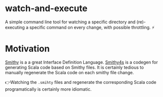 # watch-and-execute
A simple command line tool for watching a specific directory and 
(re)-executing a specific command on every change, with possible throttling. ⚡

# Motivation
[Smithy](https://smithy.io/2.0/index.html) is a a great Interface Definition Language. [Smithy4s](https://disneystreaming.github.io/smithy4s/) is a codegen for generating Scala code based on Smithy files.
It is certainly tedious to manually regenerate the Scala code on each smithy file change.

👉Watching the `.smihty` files and regenerate the corresponding Scala code programatically is certainly more idiomatic.




